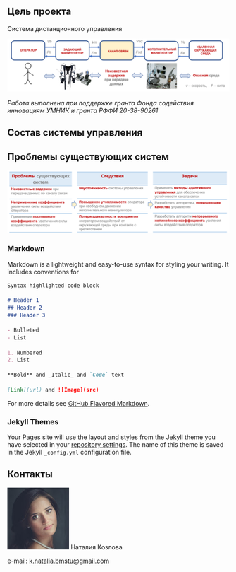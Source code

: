 <head>
 <link rel="shortcut icon" href="/figures/favicon.ico" type="image/x-icon">
</head>

## Цель проекта

Система дистанционного управления

![Scheme](figures/Scheme.png)


_Работа выполнена при поддержке гранта Фонда содействия инновациям УМНИК и гранта РФФИ 20-38-90261_

## Состав системы управления


## Проблемы существующих систем

![Problems](figures/Problems.png)

### Markdown

Markdown is a lightweight and easy-to-use syntax for styling your writing. It includes conventions for

```markdown
Syntax highlighted code block

# Header 1
## Header 2
### Header 3

- Bulleted
- List

1. Numbered
2. List

**Bold** and _Italic_ and `Code` text

[Link](url) and ![Image](src)
```

For more details see [GitHub Flavored Markdown](https://guides.github.com/features/mastering-markdown/).

### Jekyll Themes

Your Pages site will use the layout and styles from the Jekyll theme you have selected in your [repository settings](https://github.com/NataliaKozlova/remotecontrol/settings). The name of this theme is saved in the Jekyll `_config.yml` configuration file.

## Контакты

![Me](figures/bg.jpg)
   Наталия Козлова

e-mail: k.natalia.bmstu@gmail.com
